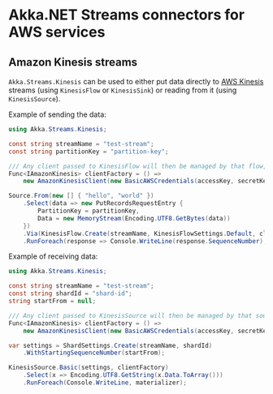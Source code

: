 # Akka.NET Streams connectors for AWS services

## Amazon Kinesis streams

`Akka.Streams.Kinesis` can be used to either put data directly to [AWS Kinesis](https://aws.amazon.com/kinesis/) streams (using `KinesisFlow` or `KinesisSink`) or reading from it (using `KinesisSource`).

Example of sending the data:

```csharp
using Akka.Streams.Kinesis;

const string streamName = "test-stream";
const string partitionKey = "partition-key";

/// Any client passed to KinesisFlow will then be managed by that flow, and disposed on graph stop.
Func<IAmazonKinesis> clientFactory = () =>
    new AmazonKinesisClient(new BasicAWSCredentials(accessKey, secretKey), RegionEndpoint.USWest1);

Source.From(new [] { "hello", "world" })
    .Select(data => new PutRecordsRequestEntry {
        PartitionKey = partitionKey,
        Data = new MemoryStream(Encoding.UTF8.GetBytes(data))
    })
    .Via(KinesisFlow.Create(streamName, KinesisFlowSettings.Default, clientFactory))
    .RunForeach(response => Console.WriteLine(response.SequenceNumber), materializer);
```

Example of receiving data:

```csharp
using Akka.Streams.Kinesis;

const string streamName = "test-stream";
const string shardId = "shard-id";
string startFrom = null;

/// Any client passed to KinesisSource will then be managed by that source, and disposed on graph stop.
Func<IAmazonKinesis> clientFactory = () =>
    new AmazonKinesisClient(new BasicAWSCredentials(accessKey, secretKey), RegionEndpoint.USWest1);

var settings = ShardSettings.Create(streamName, shardId)
    .WithStartingSequenceNumber(startFrom);

KinesisSource.Basic(settings, clientFactory)
    .Select(x => Encoding.UTF8.GetString(x.Data.ToArray()))
    .RunForeach(Console.WriteLine, materializer);
```